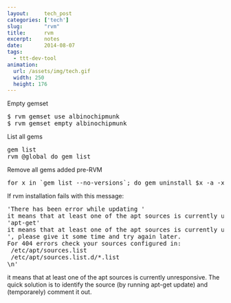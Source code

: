 ```yaml
---
layout:     tech_post
categories: ['tech']
slug:       "rvm"
title:      rvm
excerpt:    notes
date:       2014-08-07
tags:
  - ttt-dev-tool
animation:
  url: /assets/img/tech.gif
  width: 250
  height: 176  
---
```


Empty gemset

<pre>$ rvm gemset use albinochipmunk
$ rvm gemset empty albinochipmunk
</pre>

List all gems

<pre>gem list
rvm @global do gem list
</pre>

Remove all gems added pre-RVM

<pre>for x in `gem list --no-versions`; do gem uninstall $x -a -x -I; done</pre>

If rvm installation fails with this message:

<pre>'There has been error while updating '
it means that at least one of the apt sources is currently unresponsive. The quick solution is to identify the source (by running apt-get update) and (temporarely) comment it out.
'apt-get'
it means that at least one of the apt sources is currently unresponsive. The quick solution is to identify the source (by running apt-get update) and (temporarely) comment it out.
', please give it some time and try again later.
For 404 errors check your sources configured in:
 /etc/apt/sources.list
 /etc/apt/sources.list.d/*.list
\n'</pre>

it means that at least one of the apt sources is currently unresponsive. The quick solution is to identify the source (by running apt-get update) and (temporarely) comment it out.
